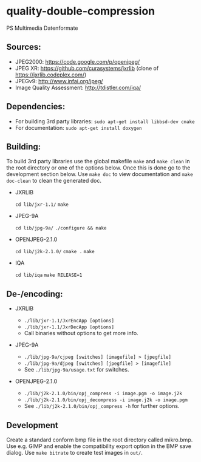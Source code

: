 # quality-double-compression
PS Multimedia Datenformate

## Sources:

* JPEG2000: https://code.google.com/p/openjpeg/
* JPEG XR: https://github.com/curasystems/jxrlib (clone of https://jxrlib.codeplex.com/)
* JPEGv9: http://www.infai.org/jpeg/
* Image Quality Assessment: http://tdistler.com/iqa/

## Dependencies:

* For building 3rd party libraries: `sudo apt-get install libbsd-dev cmake`
* For documentation: `sudo apt-get install doxygen`

## Building:

To build 3rd party libraries use the global makefile `make` and `make clean` in the root directory or one of the
options below. Once this is done go to the development section below.
Use `make doc` to view documentation and `make doc-clean` to clean the generated doc.

* JXRLIB

    `cd lib/jxr-1.1/`
    `make`

* JPEG-9A

    `cd lib/jpg-9a/`
    `./configure && make`

* OPENJPEG-2.1.0

    `cd lib/j2k-2.1.0/`
    `cmake .`
    `make`

* IQA

    `cd lib/iqa`
    `make RELEASE=1`

## De-/encoding:

* JXRLIB

    * `./lib/jxr-1.1/JxrEncApp [options]`
    * `./lib/jxr-1.1/JxrDecApp [options]`
    * Call binaries without options to get more info.

* JPEG-9A
    * `./lib/jpg-9a/cjpeg [switches] [imagefile] > [jpegfile]`
    * `./lib/jpg-9a/djpeg [switches] [jpegfile] > [imagefile]`
    * See `./lib/jpg-9a/usage.txt` for switches.

* OPENJPEG-2.1.0
    * `./lib/j2k-2.1.0/bin/opj_compress -i image.pgm -o image.j2k`
    * `./lib/j2k-2.1.0/bin/opj_decompress -i image.j2k -o image.pgm`
    * See `./lib/j2k-2.1.0/bin/opj_compress -h` for further options.


## Development

Create a standard conform bmp file in the root directory called mikro.bmp. 
Use e.g. GIMP and enable the compatibility export option in the BMP save dialog.
Use `make bitrate` to create test images in `out/`.
